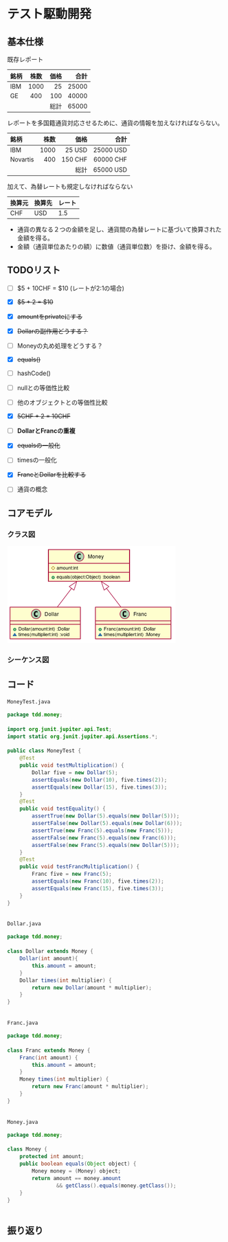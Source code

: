   
  
# テスト駆動開発
  
  
  
## 基本仕様
  
  
  
既存レポート
  
|銘柄|株数|価格|合計|
|:---- |:----:|----:|----:|
|IBM |1000|25  |25000|
|GE  |400 |100 |40000|
|    |    |総計 |65000|
  
レポートを多国籍通貨対応させるために、通貨の情報を加えなければならない。
  
|銘柄       |株数  |価格  |合計  |
|:----     |----:|----:|----:|
|IBM       |1000|25 USD  |25000 USD|
|Novartis  |400 |150 CHF |60000 CHF|
|          |    |総計 |65000 USD|
  
加えて、為替レートも規定しなければならない
  
|換算元|換算先|レート|
|:----|:----|:----|
|CHF|USD|1.5|
  
+ 通貨の異なる２つの金額を足し、通貨間の為替レートに基づいて換算された金額を得る。
+ 金額（通貨単位あたりの額）に数値（通貨単位数）を掛け、金額を得る。
  
## TODOリスト
  
  
+ [ ] \$5 + 10CHF = \$10 (レートが2:1の場合)
+ [x] ~~\$5 * 2 = \$10~~
+ [x] ~~amountをprivateにする~~
+ [x] ~~Dollarの副作用どうする？~~
+ [ ] Moneyの丸め処理をどうする？
+ [x] ~~equals()~~
+ [ ] hashCode()
+ [ ] nullとの等価性比較
+ [ ] 他のオブジェクトとの等価性比較
+ [x] ~~5CHF + 2 = 10CHF~~
+ [ ] **DollarとFrancの重複**
+ [x] ~~equalsの一般化~~
+ [ ] timesの一般化
+ [x] ~~FrancとDollarを比較する~~
+ [ ] 通貨の概念
  
  
## コアモデル
  
### クラス図
  

![](./assets/0285dfa24ee25b18e00bb369b57da6820.png?0.9867349581758436)  
### シーケンス図
  
  
## コード
  
`MoneyTest.java`
```java
package tdd.money;
  
import org.junit.jupiter.api.Test;
import static org.junit.jupiter.api.Assertions.*;
  
public class MoneyTest {
    @Test
    public void testMultiplication() {
        Dollar five = new Dollar(5);
        assertEquals(new Dollar(10), five.times(2));
        assertEquals(new Dollar(15), five.times(3));
    }
    @Test
    public void testEquality() {
        assertTrue(new Dollar(5).equals(new Dollar(5)));
        assertFalse(new Dollar(5).equals(new Dollar(6)));
        assertTrue(new Franc(5).equals(new Franc(5)));
        assertFalse(new Franc(5).equals(new Franc(6)));
        assertFalse(new Franc(5).equals(new Dollar(5)));
    }
    @Test
    public void testFrancMultiplication() {
        Franc five = new Franc(5);
        assertEquals(new Franc(10), five.times(2));
        assertEquals(new Franc(15), five.times(3));
    }
}
  
```  
  
`Dollar.java`
```java
package tdd.money;
  
class Dollar extends Money {
    Dollar(int amount){
        this.amount = amount;
    }
    Dollar times(int multiplier) {
        return new Dollar(amount * multiplier);
    }
}
  
```  
  
`Franc.java`
```java
package tdd.money;
  
class Franc extends Money {
    Franc(int amount) {
        this.amount = amount;
    }
    Money times(int multiplier) {
        return new Franc(amount * multiplier);
    }
}
  
```  
  
`Money.java`
```java
package tdd.money;
  
class Money {
    protected int amount;
    public boolean equals(Object object) {
        Money money = (Money) object;
        return amount == money.amount
                && getClass().equals(money.getClass());
    }
}
  
```  
  
## 振り返り
  
  